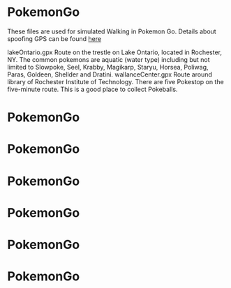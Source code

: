# PokemonGo

These files are used for simulated Walking in Pokemon Go. Details about spoofing GPS can be found [here](https://www.youtube.com/watch?v=9vqOWCNuZD4)

lakeOntario.gpx		Route on the trestle on Lake Ontario, located in Rochester, NY. The common pokemons are aquatic (water type) including but not limited to Slowpoke, Seel, Krabby, Magikarp, Staryu, Horsea, Poliwag, Paras, Goldeen, Shellder and Dratini.
wallanceCenter.gpx	Route around library of Rochester Institute of Technology. There are five Pokestop on the five-minute route. This is a good place to collect Pokeballs.
# PokemonGo
# PokemonGo
# PokemonGo
# PokemonGo
# PokemonGo
# PokemonGo
